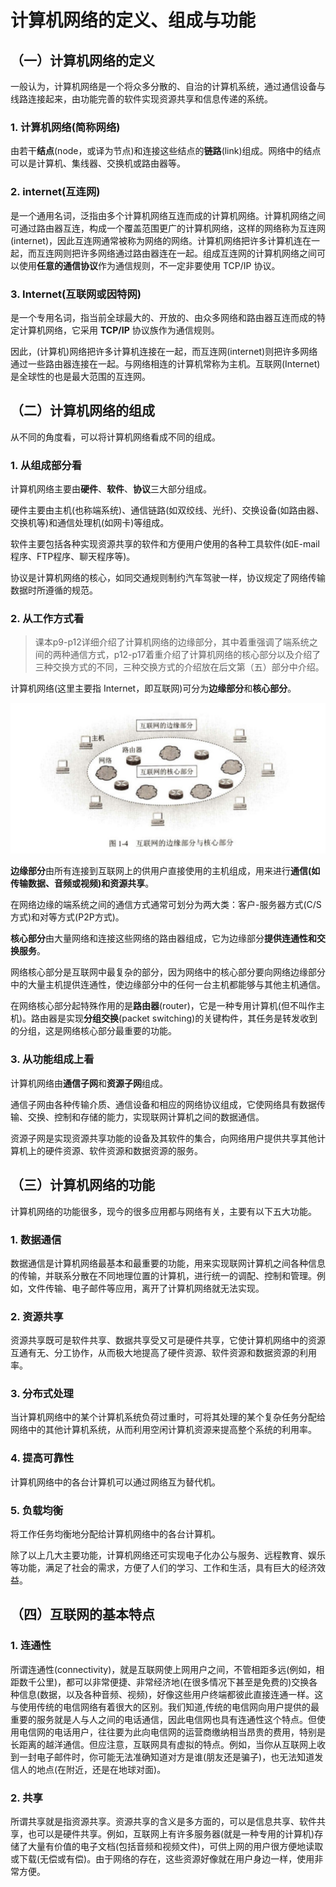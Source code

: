 # 计算机网络的定义、组成与功能

## （一）计算机网络的定义

一般认为，计算机网络是一个将众多分散的、自治的计算机系统，通过通信设备与线路连接起来，由功能完善的软件实现资源共享和信息传递的系统。

### 1. 计算机网络(简称网络)

由若干**结点**(node，或译为节点)和连接这些结点的**链路**(link)组成。网络中的结点可以是计算机、集线器、交换机或路由器等。

### 2. internet(互连网)

是一个通用名词，泛指由多个计算机网络互连而成的计算机网络。计算机网络之间可通过路由器互连，构成一个覆盖范围更广的计算机网络，这样的网络称为互连网(internet)，因此互连网通常被称为网络的网络。计算机网络把许多计算机连在一起，而互连网则把许多网络通过路由器连在一起。组成互连网的计算机网络之间可以使用**任意的通信协议**作为通信规则，不一定非要使用 TCP/IP 协议。

### 3. Internet(互联网或因特网)

是一个专用名词，指当前全球最大的、开放的、由众多网络和路由器互连而成的特定计算机网络，它采用 **TCP/IP** 协议族作为通信规则。

因此，(计算机)网络把许多计算机连接在一起，而互连网(internet)则把许多网络通过一些路由器连接在一起。与网络相连的计算机常称为主机。互联网(Internet)是全球性的也是最大范围的互连网。

## （二）计算机网络的组成

从不同的角度看，可以将计算机网络看成不同的组成。

### 1. 从组成部分看

计算机网络主要由**硬件**、**软件**、**协议**三大部分组成。

硬件主要由主机(也称端系统)、通信链路(如双绞线、光纤)、交换设备(如路由器、交换机等)和通信处理机(如网卡)等组成。

软件主要包括各种实现资源共享的软件和方便用户使用的各种工具软件(如E-mail 程序、FTP程序、聊天程序等)。

协议是计算机网络的核心，如同交通规则制约汽车驾驶一样，协议规定了网络传输数据时所遵循的规范。

### 2. 从工作方式看

> 课本p9-p12详细介绍了计算机网络的边缘部分，其中着重强调了端系统之间的两种通信方式，p12-p17着重介绍了计算机网络的核心部分以及介绍了三种交换方式的不同，三种交换方式的介绍放在后文第（五）部分中介绍。

计算机网络(这里主要指 Internet，即互联网)可分为**边缘部分**和**核心部分**。

![互联网的边缘部分与核心部分](images/互联网的边缘部分与核心部分.jpg)

**边缘部分**由所有连接到互联网上的供用户直接使用的主机组成，用来进行**通信(如传输数据、音频或视频)和资源共享**。

在网络边缘的端系统之间的通信方式通常可划分为两大类：客户-服务器方式(C/S方式)和对等方式(P2P方式)。

**核心部分**由大量网络和连接这些网络的路由器组成，它为边缘部分**提供连通性和交换服务**。

网络核心部分是互联网中最复杂的部分，因为网络中的核心部分要向网络边缘部分中的大量主机提供连通性，使边缘部分中的任何一台主机都能够与其他主机通信。

在网络核心部分起特殊作用的是**路由器**(router)，它是一种专用计算机(但不叫作主机)。路由器是实现**分组交换**(packet switching)的关键构件，其任务是转发收到的分组，这是网络核心部分最重要的功能。

### 3. 从功能组成上看

计算机网络由**通信子网**和**资源子网**组成。

通信子网由各种传输介质、通信设备和相应的网络协议组成，它使网络具有数据传输、交换、控制和存储的能力，实现联网计算机之间的数据通信。

资源子网是实现资源共享功能的设备及其软件的集合，向网络用户提供共享其他计算机上的硬件资源、软件资源和数据资源的服务。

## （三）计算机网络的功能

计算机网络的功能很多，现今的很多应用都与网络有关，主要有以下五大功能。

### 1. 数据通信

数据通信是计算机网络最基本和最重要的功能，用来实现联网计算机之间各种信息的传输，并联系分散在不同地理位置的计算机，进行统一的调配、控制和管理。例如，文件传输、电子邮件等应用，离开了计算机网络就无法实现。

### 2. 资源共享

资源共享既可是软件共享、数据共享受又可是硬件共享，它使计算机网络中的资源互通有无、分工协作，从而极大地提高了硬件资源、软件资源和数据资源的利用率。

### 3. 分布式处理

当计算机网络中的某个计算机系统负荷过重时，可将其处理的某个复杂任务分配给网络中的其他计算机系统，从而利用空闲计算机资源来提高整个系统的利用率。

### 4. 提高可靠性

计算机网络中的各台计算机可以通过网络互为替代机。

### 5. 负载均衡

将工作任务均衡地分配给计算机网络中的各台计算机。

除了以上几大主要功能，计算机网络还可实现电子化办公与服务、远程教育、娱乐等功能，满足了社会的需求，方便了人们的学习、工作和生活，具有巨大的经济效益。

## （四）互联网的基本特点

### 1. 连通性

所谓连通性(connectivity)，就是互联网使上网用户之间，不管相距多远(例如，相距数千公里)，都可以非常便捷、非常经济地(在很多情况下甚至是免费的)交换各种信息(数据，以及各种音频、视频)，好像这些用户终端都彼此直接连通一样。这与使用传统的电信网络有着很大的区别。我们知道,传统的电信网向用户提供的最重要的服务就是人与人之间的电话通信，因此电信网也具有连通性这个特点。但使用电信网的电话用户，往往要为此向电信网的运营商缴纳相当昂贵的费用，特别是长距离的越洋通信。但应注意，互联网具有虚拟的特点。例如，当你从互联网上收到一封电子邮件时，你可能无法准确知道对方是谁(朋友还是骗子)，也无法知道发信人的地点(在附近，还是在地球对面)。

### 2. 共享

所谓共享就是指资源共享。资源共享的含义是多方面的，可以是信息共享、软件共享，也可以是硬件共享。例如，互联网上有许多服务器(就是一种专用的计算机)存储了大量有价值的电子文档(包括音频和视频文件)，可供上网的用户很方便地读取或下载(无偿或有偿)。由于网络的存在，这些资源好像就在用户身边一样，使用非常方便。
